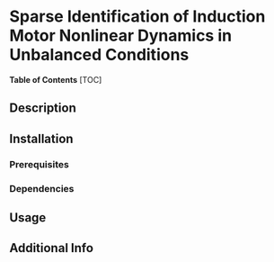 # Sparse Identification of Induction Motor Nonlinear Dynamics in Unbalanced Conditions

**Table of Contents**
[TOC]

## Description

## Installation
### Prerequisites
### Dependencies
<!-- pip install or conda install !-->

## Usage

## Additional Info

